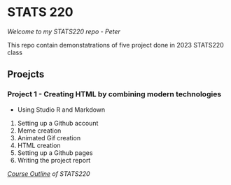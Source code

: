 # **STATS 220**
*Welcome to my STATS220 repo - Peter*

This repo contain demonstatrations of five project done in 2023 STATS220 class

## **Proejcts**

### Project 1 - Creating HTML by combining modern technologies
* Using Studio R and Markdown
1. Setting up a Github account
2. Meme creation
3. Animated Gif creation
4. HTML creation
5. Setting up a Github pages
6. Writing the project report

*[Course Outline](https://courseoutline.auckland.ac.nz/dco/course/STATS/220/1213) of STATS220*
